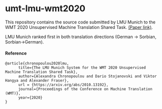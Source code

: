 # umt-lmu-wmt2020

This repository contains the source code submitted by LMU Munich to the WMT 2020 Unsupervised Machine Translation Shared Task. [(Paper link)](https://arxiv.org/abs/2010.13192). 

LMU Munich ranked first in both translation directions (German -> Sorbian, Sorbian->German). 


#### Reference

```
@article{chronopoulou2020lmu,
      title={The LMU Munich System for the WMT 2020 Unsupervised Machine Translation Shared Task}, 
      author={Alexandra Chronopoulou and Dario Stojanovski and Viktor Hangya and Alexander Fraser},
      url = {https://arxiv.org/abs/2010.13192},
      journal={Proceedings of the Conference on Machine Translation (WMT)},
      year={2020}
}
```


